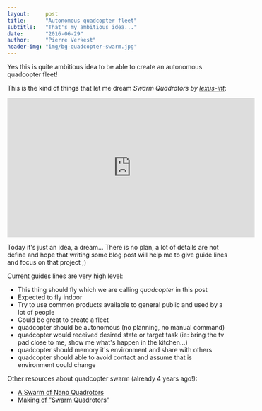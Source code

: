 ```yaml
---
layout:     post
title:      "Autonomous quadcopter fleet"
subtitle:   "That's my ambitious idea..."
date:       "2016-06-29"
author:     "Pierre Verkest"
header-img: "img/bg-quadcopter-swarm.jpg"
---
```


Yes this is quite ambitious idea to be able to create an autonomous
quadcopter fleet!

This is the kind of things that let me dream *Swarm Quadrotors by
[lexus-int](http://www.lexus-int.com/amazinginmotion/)*:

<iframe
    width="560"
    height="315"
    src="https://www.youtube.com/embed/uj0v1BgzUdc"
    frameborder="0"
    allowfullscreen>
</iframe>

Today it's just an idea, a dream... There is no plan, a lot of details
are not define and hope that writing some blog post will help me to give
guide lines and focus on that project ;)

Current guides lines are very high level:

* This thing should fly which we are calling *quadcopter* in this post
* Expected to fly indoor
* Try to use common products available to general public and used by a
  lot of people
* Could be great to create a fleet
* quadcopter should be autonomous (no planning, no manual command)
* quadcopter would received desired state or target task (ie: bring the
  tv pad close to me, show me what's happen in the kitchen...)
* quadcopter should memory it's environment and share with others
* quadcopter should able to avoid contact and assume that is environment
  could change

Other resources about quadcopter swarm (already 4 years ago!):

* [A Swarm of Nano Quadrotors](https://youtu.be/YQIMGV5vtd4)
* [Making of "Swarm Quadrotors"](https://youtu.be/M1ShuAEIfGw)
